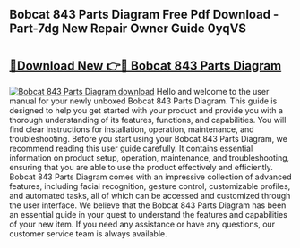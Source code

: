 ## Bobcat 843 Parts Diagram Free Pdf Download - Part-7dg New Repair Owner Guide 0yqVS

# <h2><a href="http://dfj33s.blite.top/?on=Bobcat+843+Parts+Diagram">🔗Download New 👉🔴 Bobcat 843 Parts Diagram</a></h2>

[![Bobcat 843 Parts Diagram download](https://i.imgur.com/lujVjoI.png)](http://dfj33s.blite.top/?on=Bobcat+843+Parts+Diagram)
Hello and welcome to the user manual for your newly unboxed Bobcat 843 Parts Diagram. This guide is designed to help you get started with your product and provide you with a thorough understanding of its features, functions, and capabilities. You will find clear instructions for installation, operation, maintenance, and troubleshooting. Before you start using your Bobcat 843 Parts Diagram, we recommend reading this user guide carefully. It contains essential information on product setup, operation, maintenance, and troubleshooting, ensuring that you are able to use the product effectively and efficiently. Bobcat 843 Parts Diagram comes with an impressive collection of advanced features, including facial recognition, gesture control, customizable profiles, and automated tasks, all of which can be accessed and customized through the user interface. We believe that the Bobcat 843 Parts Diagram has been an essential guide in your quest to understand the features and capabilities of your new item. If you need any assistance or have any questions, our customer service team is always available.
